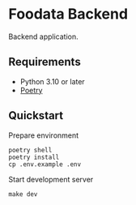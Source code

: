 # Foodata Backend

Backend application.

## Requirements

- Python 3.10 or later
- [Poetry](https://www.poetryfoundation.org/)

## Quickstart

Prepare environment

```
poetry shell
poetry install
cp .env.example .env
```

Start development server

```
make dev
```
